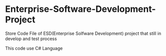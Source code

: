 # Enterprise-Software-Development-Project
Store Code File of ESD(Enterprise Solfware Development) project that still in develop and test process 

This code use C# Language
